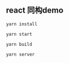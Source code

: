 
## react 同构demo

```
yarn install
```

```
yarn start
```

```
yarn build
```

```
yarn server
```
